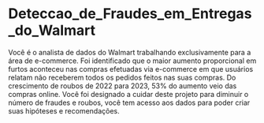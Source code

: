 # Deteccao_de_Fraudes_em_Entregas_do_Walmart
 Você é o analista de dados do Walmart trabalhando exclusivamente para a área de e-commerce. Foi identificado que o maior aumento proporcional em furtos aconteceu nas compras efetuadas via e-commerce em que usuários relatam não receberem todos os pedidos feitos nas suas compras. Do crescimento de roubos de 2022 para 2023, 53% do aumento veio das compras online. Você foi designado a cuidar deste projeto para diminuir o número de fraudes e roubos, você tem acesso aos dados para poder criar suas hipóteses e recomendações.
